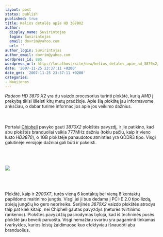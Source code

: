 ```yaml
---
layout: post
status: publish
published: true
title: Kelios detalės apie HD 3870X2
author:
  display_name: Suvirintojas
  login: Suvirintojas
  email: dovrim@yahoo.com
  url: ''
author_login: Suvirintojas
author_email: dovrim@yahoo.com
wordpress_id: 885
wordpress_url: http://localhost/site/new/kelios_detales_apie_hd_3870x2/
date: '2007-11-25 23:37:11 +0200'
date_gmt: '2007-11-25 23:37:11 +0200'
categories:
- Naujienos
---
```

<p><i>Radeon HD 3870 X2</i> yra du vaizdo procesorius turinti plokštė, kurią <i>AMD</i> į prekybą tikisi išleisti kitų metų pradžioje. Apie šią plokštę jau informavome anksčiau, o dabar turime informacijos apie jos veikimo dažnius.<br />
<br><br />
<br>Portalui <a class="ns" href="http://www.chiphell.com/viewthread.php?tid=12826&extra=page%3D1">Chiphell</a> pavyko gauti <i>3870X2</i> plokštės pavyzdį, ir jie patikino, kad abu plokštės branduoliai veikia 777MHz dažniu (tokiu pačiu, kaip ir vieno lusto <i>HD3870</i>), o 1GB plokštėje panaudotos atminties yra GDDR3 tipo. Visgi galutinėje versijoje dažniai gali būti ir pakeisti.<br />
<br><br />
<br><br><img src="http://img230.imageshack.us/img230/7026/amdradeonhd3870x201lq0.jpg"><br><br />
<br><br />
<br>Plokštė, kaip ir <i>2900XT</i>, turės vieną 6 kontaktų bei vieną 8 kontaktų papildomo maitinimo jungtis. Visgi jei ji bus dedama į PCI-E 2.0 tipo lizdą, abiejų jungčių ko gero neprireiks. Serijinės <i>3870X2</i> vaizdo plokštės atrodys taip pat kiek kitaip, nei Chiphell gautas pavyzdys (neturės tvirtinimo rankenos). Plokštės pavyzdžių pasirodymas byloja, kad iš techninės pusės plokštė jau beveik paruošta. Visgi nemažiau svarbu yra pagaminti tinkamas tvarkykles, kurios leistų žaidimuose kuo efektyviau išnaudoti abu branduolius.</p>
